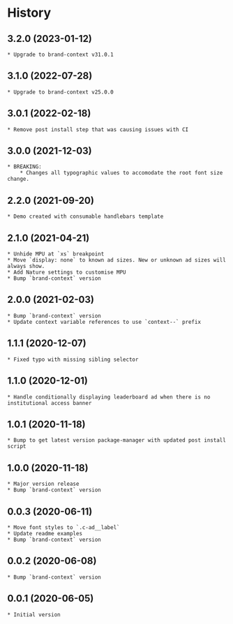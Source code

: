 # History

## 3.2.0 (2023-01-12)
    * Upgrade to brand-context v31.0.1

## 3.1.0 (2022-07-28)
    * Upgrade to brand-context v25.0.0

## 3.0.1 (2022-02-18)
    * Remove post install step that was causing issues with CI

## 3.0.0 (2021-12-03)
    * BREAKING:
        * Changes all typographic values to accomodate the root font size change.

## 2.2.0 (2021-09-20)
    * Demo created with consumable handlebars template

## 2.1.0 (2021-04-21)
    * Unhide MPU at `xs` breakpoint
    * Move `display: none` to known ad sizes. New or unknown ad sizes will always show.
    * Add Nature settings to customise MPU
    * Bump `brand-context` version

## 2.0.0 (2021-02-03)
    * Bump `brand-context` version
    * Update context variable references to use `context--` prefix

## 1.1.1 (2020-12-07)
	* Fixed typo with missing sibling selector

## 1.1.0 (2020-12-01)
	* Handle conditionally displaying leaderboard ad when there is no institutional access banner

## 1.0.1 (2020-11-18)
    * Bump to get latest version package-manager with updated post install script

## 1.0.0 (2020-11-18)
    * Major version release
    * Bump `brand-context` version

## 0.0.3 (2020-06-11)
    * Move font styles to `.c-ad__label`
    * Update readme examples
    * Bump `brand-context` version

## 0.0.2 (2020-06-08)
	* Bump `brand-context` version

## 0.0.1 (2020-06-05)
	* Initial version
